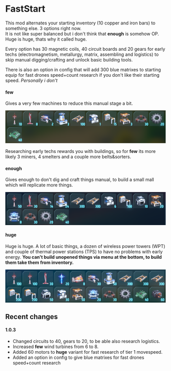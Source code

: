 # FastStart

This mod alternates your starting inventory (10 copper and iron bars) to something else. 3 options right now.  
It is not like super balanced but i don't think that **enough** is somehow OP. Huge is huge, thats why it called huge.

Every option has 30 magnetic coils, 40 circuit boards and 20 gears for early techs (electromagnetism, metallurgy, matrix, assembling and logistics) to skip manual digging/crafting and unlock basic building tools.

There is also an option in config that will add 300 blue matrixes to starting equip for fast drones speed+count research if you don't like their starting speed. *Personally i don't*

#### few 

Gives a very few machines to reduce this manual stage a bit.

![few](https://raw.githubusercontent.com/Trol1face/DSP_FastStart/main/images/few.png)

Researching early techs rewards you with buildings, so for **few** its more likely 3 miners, 4 smelters and a couple more belts&sorters.

#### enough

Gives enough to don't dig and craft things manual, to build a small mall which will replicate more things.

![enough](https://raw.githubusercontent.com/Trol1face/DSP_FastStart/main/images/enough.png)

#### huge

Huge is huge. A lot of basic things, a dozen of wireless power towers (WPT) and couple of thermal power stations (TPS) to have no problems with early energy. **You can't build unopened things via menu at the bottom, to build them take them from inventory.**

![huge](https://raw.githubusercontent.com/Trol1face/DSP_FastStart/main/images/huge.png)

## Recent changes

#### 1.0.3

- Changed circuits to 40, gears to 20, to be able also research logistics.  
- Increased **few** wind turbines from 6 to 8.
- Added 60 motors to **huge** variant for fast research of tier 1 movespeed.
- Added an option in config to give blue matrixes for fast drones speed+count research